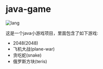 # java-game

![lang](https://img.shields.io/static/v1.svg?label=lang&message=java&color=lightgreen)

这是一个java小游戏项目，里面包含了如下游戏:

* 2048(2048)
* 飞机大战(plane-war)
* 贪吃蛇(snake)
* 俄罗斯方块(teris)
